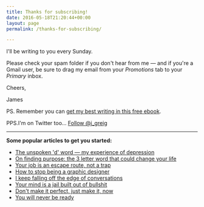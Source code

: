 ```yaml
---
title: Thanks for subscribing!
date: 2016-05-18T21:20:44+00:00
layout: page
permalink: /thanks-for-subscribing/

---
```

I'll be writing to you every Sunday.

Please check your spam folder if you don't hear from me — and if you're a Gmail user, be sure to drag my email from your <em>Promotions</em> tab to your <em>Primary</em> inbox.

Cheers,

James

PS. Remember you can <a href="https://gumroad.com/l/reset-your-brain">get my best writing in this free ebook</a>.

PPS.I'm on Twitter too...
<a class="twitter-follow-button" href="https://twitter.com/j_greig" data-show-count="false" data-size="large">Follow @j_greig</a>
<script>!function(d,s,id){var js,fjs=d.getElementsByTagName(s)[0],p=/^http:/.test(d.location)?'http':'https';if(!d.getElementById(id)){js=d.createElement(s);js.id=id;js.src=p+'://platform.twitter.com/widgets.js';fjs.parentNode.insertBefore(js,fjs);}}(document, 'script', 'twitter-wjs');</script>

<hr />

<strong>Some popular articles to get you started:</strong>
<ul>
 	<li><a href="http://greig.cc/the-unspoken-d-word-depression">The unspoken 'd' word — my experience of depression</a></li>
 	<li><a href="http://greig.cc/finding-your-purpose">On finding purpose: the 3 letter word that could change your life</a></li>
 	<li><a href="http://greig.cc/hate-being-a-graphic-designer">Your job is an escape route, not a trap</a></li>
 	<li><a href="http://greig.cc/how-to-stop-being-a-graphic-designer">How to stop being a graphic designer</a></li>
 	<li><a href="http://greig.cc/falling-off-the-edge-of-conversations">I keep falling off the edge of conversations</a></li>
 	<li><a href="http://greig.cc/your-mind-is-a-jail-built-out-of-bullshit">Your mind is a jail built out of bullshit</a></li>
 	<li><a href="http://greig.cc/dont-make-it-perfect-just-make-it-now">Don't make it perfect, just make it, now</a></li>
 	<li><a href="http://greig.cc/you-will-never-be-ready">You will never be ready</a></li>
</ul>
<p id="yui_3_17_2_4_1434706477051_7050"></p>
